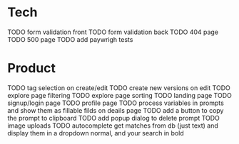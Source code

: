 # Tech
TODO form validation front
TODO form validation back
TODO 404 page
TODO 500 page
TODO add paywrigh tests

# Product
TODO tag selection on create/edit
TODO create new versions on edit
TODO explore page filtering
TODO explore page sorting
TODO landing page
TODO signup/login page
TODO profile page
TODO process variables in prompts and show them as fillable filds on deails page
TODO add a button to copy the prompt to clipboard
TODO add popup dialog to delete prompt
TODO image uploads
TODO autocomplete get matches from db (just text) and display them in a dropdown normal, and your search in bold
